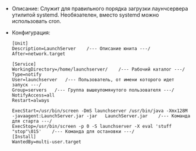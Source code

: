 + Описание: Служит для правильного порядка загрузки лаунчсервера утилитой systemd. Необязателен, вместо systemd можно использовать cron.
+ Конфигурация:   

      [Unit]
      Description=LaunchServer    /--- Описание юнита ---/
      After=network.target
                  
      [Service]
      WorkingDirectory=/home/launchserver/    /--- Рабочий каталог ---/
      Type=notify
      User=launchserver   /--- Пользователь, от имени которого идет запуск ---/
      Group=servers   /--- Группа вышеупомянутого пользователя ---/
      NotifyAccess=all
      Restart=always    

      ExecStart=/usr/bin/screen -DmS launchserver /usr/bin/java -Xmx128M -javaagent:LaunchServer.jar -jar   LaunchServer.jar    /--- Команда для старта ---/
      ExecStop=/usr/bin/screen -p 0 -S launchserver -X eval 'stuff "stop"\015'    /--- Команда для остановки ---/
      [Install]
      WantedBy=multi-user.target
